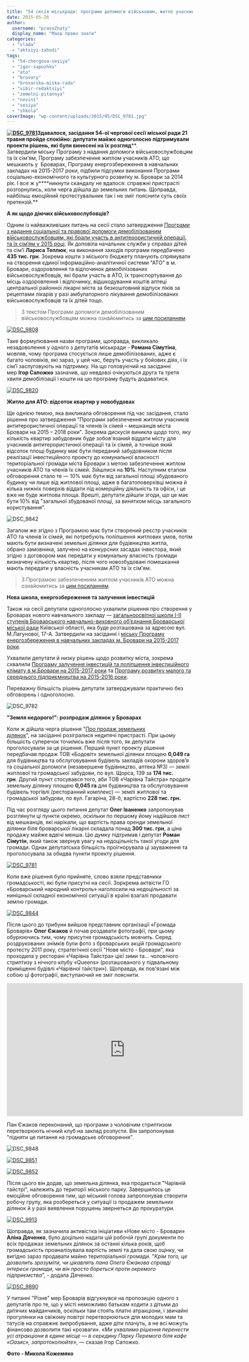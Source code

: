 ```yaml
---
title: "54 сесія міськради: програма допомоги військовим, житло учасникам АТО та земельний \"стриптиз\""
date: 2015-05-26
author: 
  username: "pravoZnaty"
  display_name: "Маєш право знати"
categories: 
  - "vlada"
  - "aktsiyi-zahodi"
tags: 
  - "54-chergova-sesiya"
  - "igor-sapozhko"
  - "ato"
  - "brovary"
  - "brovarska-miska-rada"
  - "vibir-redaktsiyi"
  - "zemelni-pitannya"
  - "novini"
  - "sesiya"
  - "shkola"
coverImage: "wp-content/uploads/2015/05/DSC_9781.jpg"
---
```


**[![DSC_9781](https://mpz.brovary.org/wp-content/uploads/2015/05/DSC_9781.jpg)](https://mpz.brovary.org/wp-content/uploads/2015/05/DSC_9781.jpg)Здавалося, засідання 54-ої чергової сесії міської ради 21 травня пройде спокійно: депутати майже одноголосно підтримували проекти рішень, які були винесені на їх розгляд****. Затвердили міську Програму з надання допомоги військовослужбовцям та їх сім'ям, Програму забезпечення житлом учасників АТО, що мешкають у  Броварах, Програму енергозбереження в навчальних закладах на 2015-2017 роки, підбили підсумки виконання Програми соціально-економічного та культурного розвитку м. Бровари за 2014 рік. І все ж у****никнути скандалу не вдалося: справжні пристрасті розгорнулись, коли черга дійшла до земельних питань. Щоправда, найбільш емоційний протестувальник так і не зміг пояснити суть своїх претензій.**

**А як щодо діючих військовослубовців?**

Одним із найважливіших питань на сесії стало затвердження [Програми з надання соціальної та правової допомоги демобілізованим військовослужбовцям, які брали участь в антитерористичній операції, та їх сім’ям у 2015 році](http://docs.pravo-znaty.org.ua/p25978/20.04.2015). Як доповіла начальник служби у справах дітей та сім’ї **Лариса Теплюк**, на виконання заходів програми передбачено **435 тис. грн**. Зокрема кошти з міського бюджету планують спрямувати на створення єдиної інформаційно-аналітичної системи "АТО" в м. Бровари, оздоровлення та відпочинок демобілізованих військовослужбовців, які брали участь в АТО, їх транспортування до місць оздоровлення і відпочинку, відшкодування коштів аптеці центральної районної лікарні міста за безкоштовний відпуск ліків за рецептами лікарів у разі амбулаторного лікування демобілізованих військовослужбовців та їх дітей тощо.

> З текстом Програми допомоги демобілізованим військовослужбовцям можна ознайомитись за [цим посиланням](https://onedrive.live.com/view.aspx?resid=72571393D4771099!3245&ithint=file%2cdoc&app=Word&authkey=!AEUlKVIFr_ytj6M).

[![DSC_9808](https://mpz.brovary.org/wp-content/uploads/2015/05/DSC_9808-e1432399921314.jpg)](https://mpz.brovary.org/wp-content/uploads/2015/05/DSC_9808.jpg)

Таке формулювання назви програми, щоправда, викликало незадоволення у одного з депутатів міськради - **Романа Сімутіна**, мовляв, чому програма стосується лише демобілізованих, адже є багато чоловіків, які зараз, у цей час, беруть участь у бойових діях, і їх сім’ї заслуговують на підтримку. На що головуючий на засіданні мер **Ігор Сапожко** зазначив, що невдовзі очікуються друга та третя хвиля демобілізації і кошти на цю програму будуть додаватися.

[![DSC_9820](https://mpz.brovary.org/wp-content/uploads/2015/05/DSC_9820-e1432399993780.jpg)](https://mpz.brovary.org/wp-content/uploads/2015/05/DSC_9820.jpg)

**Житло для АТО: відсоток квартир у новобудовах**

Ще однією темою, яка викликала обговорення під час засідання, стало рішення про затвердження "Програми забезпечення житлом учасників антитерористичної операції та членів їх сімей – мешканців міста Бровари на 2015 – 2018 роки". Зокрема дискусія виникла щодо того, яку кількість квартир забудовник буде зобов'язаний віддати місту для учасників антитерористичної операції та їх сімей, а точніше який відсоток площі будинку має бути переданий забудовником після реалізації інвестиційного проекту до комунальної власності територіальної громади міста Бровари з метою забезпечення житлом учасників АТО та членів їх сімей. Зійшлися на **10%**. Наступним етапом обговорення стало те — 10% має бути від загальної площі збудованого будинку чи лише від житлової площі, адже в багатоповерхівці можна й кілька нижніх поверхів віддати під комерційну діяльність та офіси, і це вже не буде житлова площа. Врешті, депутати дійшли згоди, що це має бути 10% від "загальної збудованої площі, за винятком місць загального користування".

![DSC_9842](https://mpz.brovary.org/wp-content/uploads/2015/05/DSC_9842-e1432400075942.jpg)

Загалом же згідно з Програмою має бути створений реєстр учасників АТО та членів їх сімей, які потребують поліпшення житлових умов, потім мають бути визначені земельні ділянки для будівництва житла, обрано замовника, залучено на конкурсних засадах інвестора, який згідно з договором має передати у комунальну власність громади визначену кількість квартир, після чого новозбудовані помешкання мають передати у власність учасникам АТО та їх сім'ям.

> З Програмою забезпеченням житлом учасників АТО можна ознайомитись за [цим посиланням](https://onedrive.live.com/view.aspx?resid=72571393D4771099!3339&ithint=file%2cdoc&app=Word&authkey=!AHv0-Nauk3TUwfo).

**Нова школа, енергозбереження та залучення інвестицій**

Також на сесії депутати одноголосно ухвалили рішення про створення у Броварах нового навчального закладу — [загальноосвітної школи І-ІІ ступенів Броварського навчально-виховного об’єднання Броварської міської ради](http://docs.pravo-znaty.org.ua/p25975/20.04.2015) Київської області, яка буде розташована за адресою вул. М.Лагунової, 17-А. Затвердили на засіданні і [міську Програму енергозбереження в навчальних закладах м. Бровари на 2015-2017 роки](http://docs.pravo-znaty.org.ua/p26088/27.04.2015).

Ухвалили депутати й низку рішень щодо розвитку міста, зокрема схвалили [Програму залучення інвестицій та поліпшення інвестиційного клімату в м.Бровари на 2015-2017 роки](http://docs.pravo-znaty.org.ua/p26076/28.04.2015) та [Програму розвитку малого та середнього підприємництва на 2015-2016 роки](http://docs.pravo-znaty.org.ua/p26256/21.05.2015/1481-54-06).

Переважну більшість рішень депутати затверджували практично без обговорень і одноголосно.

![DSC_9782](https://mpz.brovary.org/wp-content/uploads/2015/05/DSC_9782-e1432400799771.jpg)

**"Земля недорого!": розпродаж ділянок у Броварах**

Коли ж дійшла черга рішення "[Про продаж земельних ділянок](http://docs.pravo-znaty.org.ua/p26269/21.05.2015/1471-54-06)", на засіданні розігралися недитячі пристрасті. При цьому більшість суперечок точились вже після того, як депутати проголосували за це рішення. Перший пункт проекту рішення передбачав продаж ТОВ «Бодовіт» земельної ділянки площею **0,049 га** для будівництва та обслуговування будівель закладів охорони здоров’я та соціальної допомоги (незавершене будівництво, аптека №3) — землі житлової та громадської забудови, по вул. Щорса, 139 за **174 тис. грн**. Другий пункт стосувався того, аби ТОВ «Чарівна Тайстра» продати земельну ділянку площею **0,045 га** для будівництва та обслуговування будівель торгівлі (ресторанний комплекс) — землі житлової та громадської забудови, по вул. Гагаріна, 28-б, вартістю **228 тис. грн.**

Під час розгляду цього питання депутат **Олег Іваненко** запропонував розглянути ці пункти окремо, оскільки по першому йому надійшов лист від мешканців, які нарікали, що вартість права оренди земельної ділянки біля броварської лікарні складала понад **300 тис. грн**, а ціна продажу майже вдвічі менша. Цю думку підтримав і депутат **Роман Сімутін**, який також звернув увагу на недоцільність такої угоди для громади. Однак депутатська більшість проігнорувала ці зауваження та проголосувала за обидва пункти проекту рішення.

[![DSC_9781](https://mpz.brovary.org/wp-content/uploads/2015/05/DSC_9781.jpg)](https://mpz.brovary.org/wp-content/uploads/2015/05/DSC_9781.jpg)

Коли вже рішення було прийняте, слово взяли представники громадськості, які були присутні на сесії. Зоркрема актвісти ГО «Броварський народний контроль» наголосили на недоцільності за нинішньої складної економічної ситуації в країні взагалі продавати землю громади.

[![DSC_9844](https://mpz.brovary.org/wp-content/uploads/2015/05/DSC_9844-e1432400290931.jpg)](https://mpz.brovary.org/wp-content/uploads/2015/05/DSC_9844.jpg)

Після цього до трибуни вийшов представник організації «Громада Броварів» **Олег Єжаков** й почав роздавати фотографії, при цьому обурюючись тим, чому присутня громадськість мовчить. Серед роздрукованих знімків були фото з броварських акцій громадського протесту 2011 року, стратегічної сесії "Нове місто - Бровари", яка проходила у ресторані «Чарівна Тайстра» цієї зими та... чоловічого стриптизу з нічного клубу «Queens» (розташованого у підвальному приміщенні будівлі «Чарівної тайстри»). Щоправда, як пов'язані між собою ці фотографії, виступаючий не зміг пояснити.

<iframe src="https://www.youtube.com/embed/QgYbstk3coA" width="640" height="360" frameborder="0" allowfullscreen="allowfullscreen"></iframe>

Пан Єжаков переконаний, що програми з чоловічим стриптизом перетворюють нічний клуб на заклад розпусти. Він запропонував "підняти це питання на громадське обговорення".

![DSC_9848](https://mpz.brovary.org/wp-content/uploads/2015/05/DSC_9848-e1432400336379.jpg)

[![DSC_9851](https://mpz.brovary.org/wp-content/uploads/2015/05/DSC_9851-e1432400441715.jpg)](https://mpz.brovary.org/wp-content/uploads/2015/05/DSC_9851.jpg)

[![DSC_9852](https://mpz.brovary.org/wp-content/uploads/2015/05/DSC_9852-e1432400388854.jpg)](https://mpz.brovary.org/wp-content/uploads/2015/05/DSC_9852-e1432400388854.jpg)

Після цього він додав, що земельна ділянка, яка продається "Чарівній тайстрі", належить до території міського парку. Завершилось це емоційне обговорення тим, що міський голова запропонував створити робочу групу, яка розбереться у ситуації із продажем земельних ділянок й у разі виявлення порушень звернеться до прокуратури.

[![DSC_9913](https://mpz.brovary.org/wp-content/uploads/2015/05/DSC_9913-e1432400643483.jpg)](https://mpz.brovary.org/wp-content/uploads/2015/05/DSC_9913.jpg)

Щоправда, як зазначила активістка ініціативи «Нове місто - Бровари» **Аліна Дяченко**, було доцільно надати цій робочій групі документи по всіх продажах земельних ділянок за останні кілька років, щоб громадськість проаналізувала вартість землі та дала свою оцінку, чи вигідно зараз продавати майно територіальної громади. "_Крім того, це дозволить зрозуміти, чи цікавлять пана Олега Єжакова справді інтереси громади, чи він просто бореться проти окремого підприємства_", - додала Дяченко.

[![DSC_9890](https://mpz.brovary.org/wp-content/uploads/2015/05/DSC_9890-e1432400728437.jpg)](https://mpz.brovary.org/wp-content/uploads/2015/05/DSC_9890.jpg)

У питанні "Різне" мер Броварів відгукнувся на пропозицію одного з депутатів про те, що у місті неможливо батькам ходити з дітьми до дитячих майданчиків, оскільки там стоять платні атракціони, і звичайні прогулянки на свіжому повітрі перетворюються для молодих мам та татусів на справжнє випробування, адже діти плачуть, а не всі можуть фінансово дозволити такі «розваги». _«Ми ухвалимо рішення перенести усі атракціони в єдине місце — в середину Парку Перемога біля кафе «Оазис», запротоколюйте»_, — сказав Ігор Сапожко.

**Фото - Микола Кожемяко**
